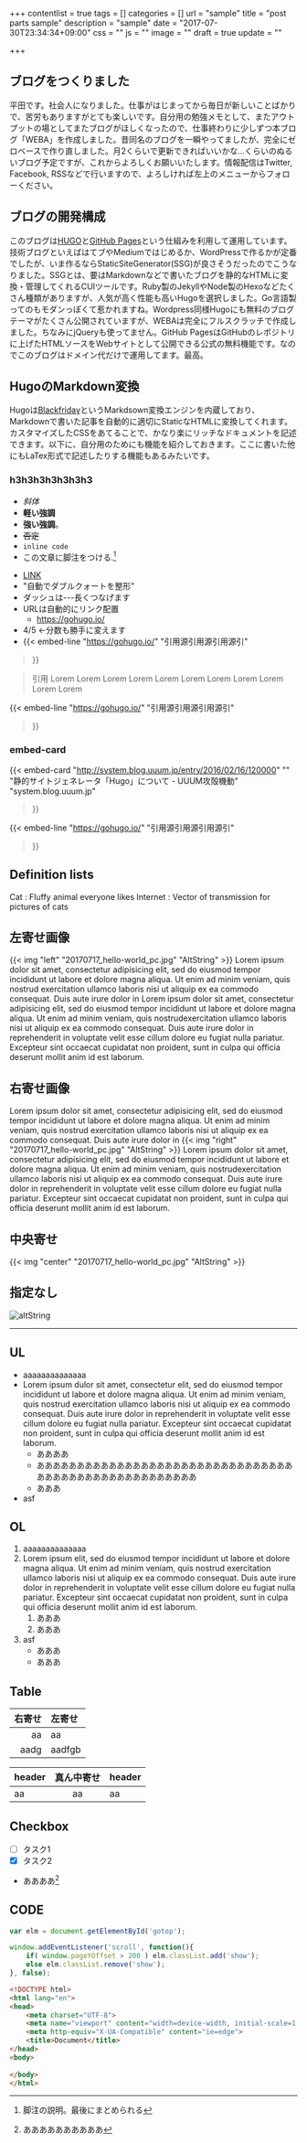 +++
contentlist = true
tags = []
categories = []
url = "sample"
title = "post parts sample"
description = "sample"
date = "2017-07-30T23:34:34+09:00"
css = ""
js = ""
image = ""
draft = true
update = ""

+++

## ブログをつくりました
平田です。社会人になりました。仕事がはじまってから毎日が新しいことばかりで、苦労もありますがとても楽しいです。自分用の勉強メモとして、またアウトプットの場としてまたブログがほしくなったので、仕事終わりに少しずつ本ブログ「WEBA」を作成しました。昔同名のブログを一瞬やってましたが、完全にゼロベースで作り直しました。月2くらいで更新できればいいかな...くらいのぬるいブログ予定ですが、これからよろしくお願いいたします。情報配信はTwitter, Facebook, RSSなどで行いますので、よろしければ左上のメニューからフォローください。

## ブログの開発構成
このブログは[HUGO](https://gohugo.io/)と[GitHub Pages](https://pages.github.com/)という仕組みを利用して運用しています。技術ブログといえばはてブやMediumではじめるか、WordPressで作るかが定番でしたが、いま作るならStaticSiteGenerator(SSG)が良さそうだったのでこうなりました。SSGとは、要はMarkdownなどで書いたブログを静的なHTMLに変換・管理してくれるCUIツールです。Ruby製のJekyllやNode製のHexoなどたくさん種類がありますが、人気が高く性能も高いHugoを選択しました。Go言語製ってのもモダンっぽくて惹かれますね。Wordpress同様Hugoにも無料のブログテーマがたくさん公開されていますが、WEBAは完全にフルスクラッチで作成しました。ちなみにjQueryも使ってません。GitHub PagesはGitHubのレポジトリに上げたHTMLソースをWebサイトとして公開できる公式の無料機能です。なのでこのブログはドメイン代だけで運用してます。最高。

## HugoのMarkdown変換
Hugoは[Blackfriday](https://github.com/russross/blackfriday)というMarkdsown変換エンジンを内蔵しており、Markdownで書いた記事を自動的に適切にStaticなHTMLに変換してくれます。カスタマイズしたCSSをあてることで、かなり楽にリッチなドキュメントを記述できます。以下に、自分用のためにも機能を紹介しておきます。ここに書いた他にもLaTex形式で記述したりする機能もあるみたいです。

### h3h3h3h3h3h3h3
- *斜体*
- <b>軽い強調</b>
- **強い強調**。
- ~~否定~~
- `inline code`
- この文章に脚注をつける.[^1]
[^1]: 脚注の説明。最後にまとめられる
- [LINK](https://gohugo.io/)
- "自動でダブルクォートを整形"
- ダッシュは---長くつなげます
- URLは自動的にリンク配置
    - https://gohugo.io/
- 4/5 ←分数も勝手に変えます
- {{< embed-line
    "https://gohugo.io/"
    "引用源引用源引用源引"
>}}

> 引用 Lorem Lorem Lorem Lorem Lorem Lorem Lorem Lorem Lorem Lorem Lorem 

{{< embed-line
    "https://gohugo.io/"
    "引用源引用源引用源引"
>}}



### embed-card

{{< embed-card
    "http://system.blog.uuum.jp/entry/2016/02/16/120000"
    ""
    "静的サイトジェネレータ「Hugo」について - UUUM攻殻機動"
    "system.blog.uuum.jp"
>}}

{{< embed-line
    "https://gohugo.io/"
    "引用源引用源引用源引"
>}}

## Definition lists
Cat
: Fluffy animal everyone likes
Internet
: Vector of transmission for pictures of cats

## 左寄せ画像
{{< img "left" "20170717_hello-world_pc.jpg" "AltString" >}}
Lorem ipsum dolor sit amet, consectetur adipisicing elit, sed do eiusmod tempor incididunt ut labore et dolore magna aliqua. Ut enim ad minim veniam, quis nostrud exercitation ullamco laboris nisi ut aliquip ex ea commodo consequat. Duis aute irure dolor in
Lorem ipsum dolor sit amet, consectetur adipisicing elit, sed do eiusmod tempor incididunt ut labore et dolore magna aliqua. Ut enim ad minim veniam, quis nostrudexercitation ullamco laboris nisi ut aliquip ex ea commodo consequat. Duis aute irure dolor in reprehenderit in voluptate velit esse cillum dolore eu fugiat nulla pariatur. Excepteur sint occaecat cupidatat non proident, sunt in culpa qui officia deserunt mollit anim id est laborum.

## 右寄せ画像
Lorem ipsum dolor sit amet, consectetur adipisicing elit, sed do eiusmod tempor incididunt ut labore et dolore magna aliqua. Ut enim ad minim veniam, quis nostrud exercitation ullamco laboris nisi ut aliquip ex ea commodo consequat. Duis aute irure dolor in
{{< img "right" "20170717_hello-world_pc.jpg" "AltString" >}}
Lorem ipsum dolor sit amet, consectetur adipisicing elit, sed do eiusmod tempor incididunt ut labore et dolore magna aliqua. Ut enim ad minim veniam, quis nostrudexercitation ullamco laboris nisi ut aliquip ex ea commodo consequat. Duis aute irure dolor in reprehenderit in voluptate velit esse cillum dolore eu fugiat nulla pariatur. Excepteur sint occaecat cupidatat non proident, sunt in culpa qui officia deserunt mollit anim id est laborum.

## 中央寄せ
{{< img "center" "20170717_hello-world_pc.jpg" "AltString" >}}

## 指定なし
![altString](/images/bg.jpg )

---

## UL
- aaaaaaaaaaaaaa
- Lorem ipsum dulor sit amet, consectetur elit, sed do eiusmod tempor incididunt ut labore et dolore magna aliqua. Ut enim ad minim veniam, quis nostrud exercitation ullamco laboris nisi ut aliquip ex ea commodo consequat. Duis aute irure dolor in reprehenderit in voluptate velit esse cillum dolore eu fugiat nulla pariatur. Excepteur sint occaecat cupidatat non proident, sunt in culpa qui officia deserunt mollit anim id est laborum.
    - ああああ
    - ああああああああああああああああああああああああああああああああああああああああああああああああああああ
    - あああ
- asf

## OL
1. aaaaaaaaaaaaaa
1. Lorem ipsum elit, sed do eiusmod tempor incididunt ut labore et dolore magna aliqua. Ut enim ad minim veniam, quis nostrud exercitation ullamco laboris nisi ut aliquip ex ea commodo consequat. Duis aute irure dolor in reprehenderit in voluptate velit esse cillum dolore eu fugiat nulla pariatur. Excepteur sint occaecat cupidatat non proident, sunt in culpa qui officia deserunt mollit anim id est laborum.
    1. あああ
    1. あああ
1. asf
    * あああ
    * あああ

## Table
右寄せ | 左寄せ
--:|:--
aa | aa 
aadg | aadfgb 

header | 真ん中寄せ | header 
:--|:--:|:--
aa | aa | aa 

## Checkbox
- [ ] タスク1
- [x] タスク2
- ああああ[^2]
[^2]: ああああああああああ

## CODE

```js
var elm = document.getElementById('gotop');

window.addEventListener('scroll', function(){
    if( window.pageYOffset > 200 ) elm.classList.add('show');
    else elm.classList.remove('show');
}, false);
```

```html
<!DOCTYPE html>
<html lang="en">
<head>
    <meta charset="UTF-8">
    <meta name="viewport" content="width=device-width, initial-scale=1.0">
    <meta http-equiv="X-UA-Compatible" content="ie=edge">
    <title>Document</title>
</head>
<body>
    
</body>
</html>
```
